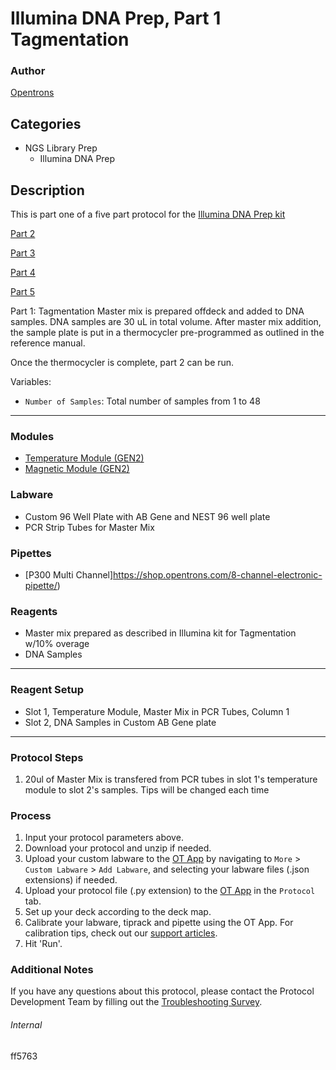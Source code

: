 # Illumina DNA Prep, Part 1 Tagmentation

### Author
[Opentrons](https://opentrons.com/)

## Categories
* NGS Library Prep
  * Illumina DNA Prep

## Description
This is part one of a five part protocol for the [Illumina DNA Prep kit](https://www.illumina.com/products/by-type/sequencing-kits/library-prep-kits/nextera-dna-flex.html)

[Part 2](https://develop.protocols.opentrons.com/protocol/ff5763_part2)

[Part 3](https://develop.protocols.opentrons.com/protocol/ff5763_part3)

[Part 4](https://develop.protocols.opentrons.com/protocol/ff5763_part4)

[Part 5](https://develop.protocols.opentrons.com/protocol/ff5763_part5)

Part 1: Tagmentation
Master mix is prepared offdeck and added to DNA samples. DNA samples are 30 uL in total volume. After master mix addition, the sample plate is put in a thermocycler pre-programmed as outlined in the reference manual.

Once the thermocycler is complete, part 2 can be run.

Variables:
* `Number of Samples`: Total number of samples from 1 to 48


---

### Modules
* [Temperature Module (GEN2)](https://shop.opentrons.com/collections/hardware-modules/products/tempdeck)
* [Magnetic Module (GEN2)](https://shop.opentrons.com/collections/hardware-modules/products/magdeck)

### Labware
* Custom 96 Well Plate with AB Gene and NEST 96 well plate
* PCR Strip Tubes for Master Mix


### Pipettes
* [P300 Multi Channel]https://shop.opentrons.com/8-channel-electronic-pipette/)

### Reagents
* Master mix prepared as described in Illumina kit for Tagmentation w/10% overage
* DNA Samples

---

### Reagent Setup
* Slot 1, Temperature Module, Master Mix in PCR Tubes, Column 1
* Slot 2, DNA Samples in Custom AB Gene plate

---

### Protocol Steps
1. 20ul of Master Mix is transfered from PCR tubes in slot 1's temperature module to slot 2's samples. Tips will be changed each time

### Process
1. Input your protocol parameters above.
2. Download your protocol and unzip if needed.
3. Upload your custom labware to the [OT App](https://opentrons.com/ot-app) by navigating to `More` > `Custom Labware` > `Add Labware`, and selecting your labware files (.json extensions) if needed.
4. Upload your protocol file (.py extension) to the [OT App](https://opentrons.com/ot-app) in the `Protocol` tab.
5. Set up your deck according to the deck map.
6. Calibrate your labware, tiprack and pipette using the OT App. For calibration tips, check out our [support articles](https://support.opentrons.com/en/collections/1559720-guide-for-getting-started-with-the-ot-2).
7. Hit 'Run'.

### Additional Notes
If you have any questions about this protocol, please contact the Protocol Development Team by filling out the [Troubleshooting Survey](https://protocol-troubleshooting.paperform.co/).

###### Internal
ff5763

